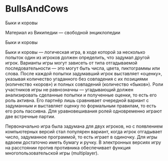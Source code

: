 # BullsAndCows

Быки и коровы

Материал из Википедии — свободной энциклопедии

Быки и коровы

Быки и коровы — логическая игра, в ходе которой за несколько попыток один из игроков должен определить,
что задумал другой игрок. Варианты игры могут зависеть от типа отгадываемой последовательности — это могут быть числа,
цвета, пиктограммы или слова. После каждой попытки задумавший игрок выставляет «оценку», 
указывая количество угаданного без совпадения с их позициями (количество «коров») и полных совпадений (количество «быков»).
Роли участников игры не равнозначны — угадывающий должен анализировать сделанные попытки и полученные оценки, то есть его роль активна.
Его партнёр лишь сравнивает очередной вариант с задуманным и выставляет оценку по формальным правилам, то есть его роль пассивна. 
Для уравновешивания ролей одновременно играют две встречные партии.

Первоначально игра была задумана для двух игроков, но с появлением компьютерных версий стал популярен вариант, 
когда игрок отгадывает число, задуманное программой, то есть играет в одиночку. Для игры вдвоем достаточно иметь бумагу и ручку.
В электронных версиях игру на расстоянии против противника обеспечивает функция многопользовательской игры (multiplayer).
